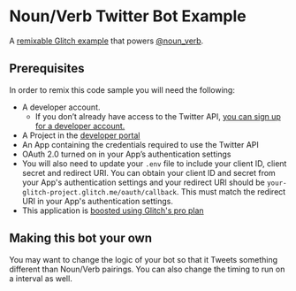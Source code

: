 # Noun/Verb Twitter Bot Example

A [remixable Glitch example](https://noun-verb-bot.glitch.me/) that powers [@noun_verb](https://twitter.com/noun__verb).

## Prerequisites

In order to remix this code sample you will need the following:

- A developer account.
  - If you don’t already have access to the Twitter API, [you can sign up for a developer account.](http://t.co/signup)
- A Project in the [developer portal](https://developer.twitter.com/en/portal/dashboard)
- An App containing the credentials required to use the Twitter API
- OAuth 2.0 turned on in your App’s authentication settings
- You will also need to update your `.env` file to include your client ID, client secret and redirect URI. You can obtain your client ID and secret from your App's authentication settings and your redirect URI should be `your-glitch-project.glitch.me/oauth/callback`. This must match the redirect URI in your App's authentication settings.
- This application is [boosted using Glitch's pro plan](https://glitch.com/pricing?utm_medium=weblink&utm_source=dev.to&utm_campaign=blog&utm_content=dev)


## Making this bot your own

You may want to change the logic of your bot so that it Tweets something different than Noun/Verb pairings. You can also change the timing to run on a interval as well.
